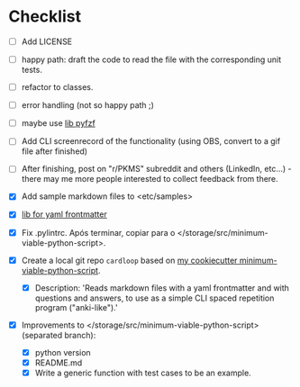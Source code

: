 # Checklist

- [ ] Add LICENSE

- [ ] happy path: draft the code to read the file with the corresponding unit tests.

- [ ] refactor to classes.

- [ ] error handling (not so happy path ;)

- [ ] maybe use [lib pyfzf](https://github.com/nk412/pyfzf)

- [ ] Add CLI screenrecord of the functionality (using OBS, convert to a gif file after finished)

- [ ] After finishing, post on "r/PKMS" subreddit and others (LinkedIn, etc...) - there may me more people interested to collect feedback from there.

- [x] Add sample markdown files to <etc/samples>

- [x] [lib for yaml frontmatter](https://github.com/eyeseast/python-frontmatter)

- [x] Fix .pylintrc. Após terminar, copiar para o </storage/src/minimum-viable-python-script>.

- [x] Create a local git repo `cardloop` based on [my cookiecutter minimum-viable-python-script](https://github.com/tiagoprn/minimum-viable-python-script).
    - [x] Description: 'Reads markdown files with a yaml frontmatter and with questions and answers, to use as a simple CLI spaced repetition program ("anki-like").'

- [x] Improvements to </storage/src/minimum-viable-python-script> (separated branch):
	- [x] python version
	- [x] README.md
	- [x] Write a generic function with test cases to be an example.
